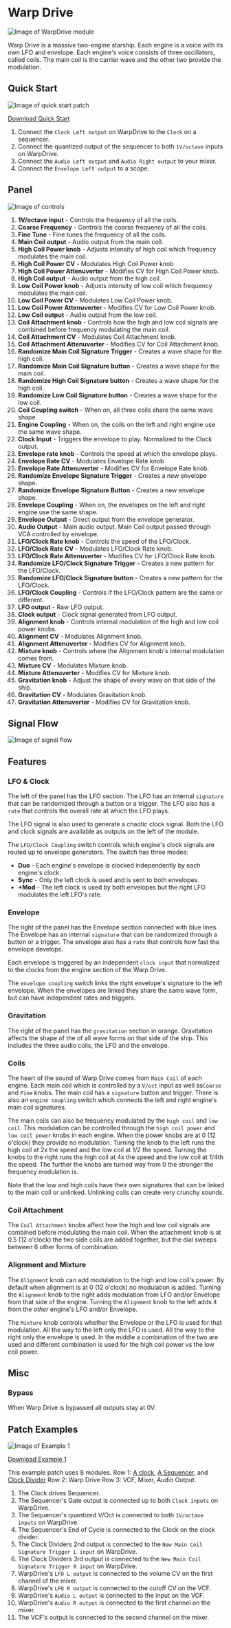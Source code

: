 
# Warp Drive
![Image of WarpDrive module](../images/WarpDrive.png)

Warp Drive is a massive two-engine starship. Each engine is a voice with its own LFO and envelope. Each engine's voice consists of three oscillators, called coils. The main coil is the carrier wave and the other two provide the modulation.

## Quick Start

![Image of quick start patch](../images/WarpDrive/quick_start_1.png)

[Download Quick Start](../examples/WarpDrive/WarpDrive_QuickStart.vcvs?raw=true)

1. Connect the `Clock Left output` on WarpDrive to the `Clock` on a sequencer.
2. Connect the quantized output of the sequencer to both `1V/octave` inputs on WarpDrive.
3. Connect the `Audio Left output` and `Audio Right output` to your mixer.
4. Connect the `Envelope Left output` to a scope.

## Panel

![Image of controls](../images/WarpDrive/labels.png)

1. **1V/octave input** - Controls the frequency of all the coils.
2. **Coarse Frequency** - Controls the coarse frequency of all the coils.
3. **Fine Tune** - Fine tunes the frequency of all the coils.
4. **Main Coil output** - Audio output from the main coil.
5. **High Coil Power knob** - Adjusts intensity of high coil which frequency modulates the main coil.
6. **High Coil Power CV** - Modulates High Coil Power knob
7. **High Coil Power Attenuverter** - Modifies CV for High Coil Power knob.
8. **High Coil output** - Audio output from the high coil.
9. **Low Coil Power knob** - Adjusts intensity of low coil which frequency modulates the main coil.
10. **Low Coil Power CV** - Modulates Low Coil Power knob.
11. **Low Coil Power Attenuverter** - Modifies CV for Low Coil Power knob.
12. **Low Coil output** - Audio output from the low coil.
13. **Coil Attachment knob** - Controls how the high and low coil signals are combined before frequency modulating the main coil.
14. **Coil Attachment CV** - Modulates Coil Attachment knob.
15. **Coil Attachment Attenuverter** - Modifies CV for Coil Attachment knob.
16. **Randomize Main Coil Signature Trigger** - Creates a wave shape for the high coil.
17. **Randomize Main Coil Signature button** - Creates a wave shape for the main coil.
18. **Randomize High Coil Signature button** - Creates a wave shape for the high coil.
19. **Randomize Low Coil Signature button** - Creates a wave shape for the low coil.
20. **Coil Coupling switch** - When on, all three coils share the same wave shape.
21. **Engine Coupling** - When on, the coils on the left and right engine use the same wave shape.
22. **Clock Input** - Triggers the envelope to play. Normalized to the Clock output.
23. **Envelope rate knob** - Controls the speed at which the envelope plays.
24. **Envelope Rate CV** - Modulates Envelope Rate knob
25. **Envelope Rate Attenuverter** - Modifies CV for Envelope Rate knob.
26. **Randomize Envelope Signature Trigger** - Creates a new envelope shape.
27. **Randomize Envelope Signature Button** - Creates a new envelope shape.
28. **Envelope Coupling** - When on, the envelopes on the left and right engine use the same shape.
29. **Envelope Output** - Direct output from the envelope generator.
30. **Audio Output** - Main audio output. Main Coil output passed through VCA controlled by envelope.
31. **LFO/Clock Rate knob** - Controls the speed of the LFO/Clock.
32. **LFO/Clock Rate CV** - Modulates LFO/Clock Rate knob.
33. **LFO/Clock Rate Attenuverter** - Modifies CV for LFO/Clock Rate knob.
34. **Randomize LFO/Clock Signature Trigger** - Creates a new pattern for the LFO/Clock.
35. **Randomize LFO/Clock Signature button** - Creates a new pattern for the LFO/Clock.
36. **LFO/Clock Coupling** - Controls if the LFO/Clock pattern are the same or different.
37. **LFO output** - Raw LFO output.
38. **Clock output** - Clock signal generated from LFO output. 
39. **Alignment knob** - Controls internal modulation of the high and low coil power knobs.
40. **Alignment CV** - Modulates Alignment knob.
41. **Alignment Attenuverter** - Modifies CV for Alignment knob.
42. **Mixture knob** - Controls where the Alignment knob's internal modulation comes from.
43. **Mixture CV** - Modulates Mixture knob.
44. **Mixture Attenuverter** - Modifies CV for Mixture knob.
45. **Gravitation knob** - Adjust the shape of every wave on that side of the ship.
46. **Gravitation CV** - Modulates Gravitation knob.
47. **Gravitation Attenuverter** - Modifies CV for Gravitation knob.

## Signal Flow

![Image of signal flow](../images/WarpDrive/diagram.png)

## Features

### LFO & Clock

The left of the panel has the LFO section. The LFO has an internal `signature` that can be randomized through a button or a trigger. The LFO also has a `rate` that controls the overall rate at which the LFO plays.

The LFO signal is also used to generate a chaotic clock signal. Both the LFO and clock signals are available as outputs on the left of the module.

The `LFO/Clock Coupling` switch controls which engine's clock signals are routed up to envelope generators. The switch has three modes:
* **Duo** - Each engine's envelope is clocked independently by each engine's clock. 
* **Sync** - Only the left clock is used and is sent to both envelopes.
* **+Mod** - The left clock is used by both envelopes but the right LFO modulates the left LFO's rate.  

### Envelope

The right of the panel has the Envelope section connected with blue lines. The Envelope has an internal `signature` that can be randomized through a button or a trigger. The envelope also has a `rate` that controls how fast the envelope develops. 

Each envelope is triggered by an independent `clock input` that normalized to the clocks from the engine section of the Warp Drive.

The `envelope coupling` switch links the right envelope's signature to the left envelope. When the envelopes are linked they share the same wave form, but can have independent rates and triggers.

### Gravitation

The right of the panel has the `gravitation` section in orange. Gravitation affects the shape of the of all wave forms on that side of the ship. This includes the three audio coils, the LFO and the envelope. 

### Coils

The heart of the sound of Warp Drive comes from `Main Coil` of each engine. Each main coil which is controlled by a `V/oct` input as well as`Coarse` and `Fine` knobs. The main coil has a `signature` button and trigger. There is also an `engine coupling` switch which connects the left and right engine's main coil signatures.

The main coils can also be frequency modulated by the `high coil` and `low coil`. This modulation can be controlled through the `high coil power` and `low coil power` knobs in each engine. When the power knobs are at 0 (12 o'clock) they provide no modulation. Turning the knob to the left runs the high coil at 2x the speed and the low coil at 1/2 the speed. Turning the knobs to the right runs the high coil at 4x the speed and the low coil at 1/4th the speed. The further the knobs are turned way from 0 the stronger the frequency modulation is.

Note that the low and high coils have their own signatures that can be linked to the main coil or unlinked. Unlinking coils can create very crunchy sounds.

### Coil Attachment

The `Coil Attachment` knobs affect how the high and low coil signals are combined before modulating the main coil. When the attachment knob is at 0.5 (12 o'clock) the two side coils are added together, but the dial sweeps between 6 other forms of combination.

### Alignment and Mixture

The `Alignment` knob can add modulation to the high and low coil's power. By default when alignment is at 0 (12 o'clock) no modulation is added. Turning the `Alignment` knob to the right adds modulation from LFO and/or Envelope from that side of the engine. Turning the `Alignment` knob to the left adds it from the *other* engine's LFO and/or Envelope.

The `Mixture` knob controls whether the Envelope or the LFO is used for that modulation. All the way to the left only the LFO is used. All the way to the right only the envelope is used. In the middle a combination of the two are used and different combination is used for the high coil power vs the low coil power.

## Misc

### Bypass
When Warp Drive is bypassed all outputs stay at 0V.

## Patch Examples

![Image of Example 1](../images/WarpDrive/example_1.png)

[Download Example 1](../examples/WarpDrive/WarpDrive_Example1.vcvs?raw=true)

This example patch uses 8 modules.
Row 1: [A clock](https://library.vcvrack.com/ImpromptuModular/Clocked-Clkd), [A Sequencer](https://library.vcvrack.com/JW-Modules/8Seq), and [Clock Divider](https://library.vcvrack.com/Ohmer/RKD)
Row 2: Warp Drive
Row 3: VCF, Mixer, Audio Output.

1. The Clock drives Sequencer.
2. The Sequencer's Gate output is connected up to both `Clock inputs`  on WarpDrive.
3. The Sequencer's quantized V/Oct is connected to both `1V/octave inputs` on WarpDrive.
4. The Sequencer's End of Cycle is connected to the Clock on the clock divider.
5. The Clock Dividers 2nd output is connected to the `New Main Coil Signature Trigger L input` on WarpDrive.
6. The Clock Dividers 3rd output is connected to the `New Main Coil Signature Trigger R input` on WarpDrive.
7. WarpDrive's `LFO L output` is connected to the volume CV on the first channel of the mixer.
8. WarpDrive's `LFO R output` is connected to the cutoff CV on the VCF.
9. WarpDrive's `Audio L output` is connected to the input on the VCF.
10. WarpDrive's `Audio R output` is connected to the first channel on the mixer.
11. The VCF's output is connected to the second channel on the mixer.

